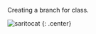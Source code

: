 Creating a branch for class.

![saritocat](https://octodex.github.com/images/saritocat.png)
{: .center}
